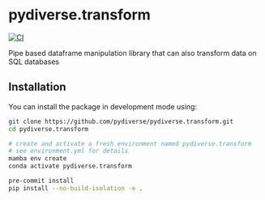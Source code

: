 # pydiverse.transform

[![CI](https://github.com/pydiverse/pydiverse.transform/actions/workflows/ci.yml/badge.svg)](https://github.com/pydiverse/pydiverse.transform/actions/workflows/ci.yml)

Pipe based dataframe manipulation library that can also transform data on SQL databases

## Installation

You can install the package in development mode using:

```bash
git clone https://github.com/pydiverse/pydiverse.transform.git
cd pydiverse.transform

# create and activate a fresh environment named pydiverse.transform
# see environment.yml for details
mamba env create
conda activate pydiverse.transform

pre-commit install
pip install --no-build-isolation -e .
```
